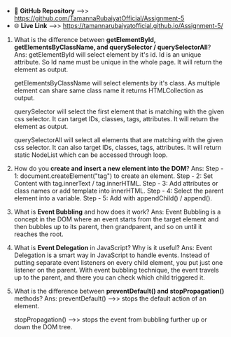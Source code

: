 - 📂 **GitHub Repository** -->> https://github.com/TamannaRubaiyatOfficial/Assignment-5
- 🌐 **Live Link** -->> https://tamannarubaiyatofficial.github.io/Assignment-5/

1. What is the difference between **getElementById, getElementsByClassName, and querySelector / querySelectorAll**?
  Ans: 
    getElementById will select element by it's id. Id is an unique attribute. So Id name must be unique in the whole page. It will return the element as output. 

    getElementsByClassName will select elements by it's class. As multiple element can share same class name it returns HTMLCollection as output. 

    querySelector will select the first element that is matching with the given css selector. It can target IDs, classes, tags, attributes. It will return the element as output.   

    querySelectorAll will select all elements that are matching with the given css selector.  It can also target IDs, classes, tags, attributes. It will return static NodeList which can be accessed through loop.

2. How do you **create and insert a new element into the DOM**?
  Ans:
    Step - 1: document.createElement("tag") to create an element.
    Step - 2: Set Content with tag.innerText / tag.innerHTML.
    Step - 3: Add attributes or class names or add template into innerHTML.
    Step - 4: Select the parent element into a variable.
    Step - 5: Add with appendChild() / append().

3. What is **Event Bubbling** and how does it work?
  Ans: 
    Event Bubbling is a concept in the DOM where an event starts from the target element and then bubbles up to its parent, then grandparent, and so on until it reaches the root.

4. What is **Event Delegation** in JavaScript? Why is it useful?
  Ans:
    Event Delegation is a smart way in JavaScript to handle events. Instead of putting separate event listeners on every child element, you put just one listener on the parent. With event bubbling technique, the event travels up to the parent, and there you can check which child triggered it.

5. What is the difference between **preventDefault() and stopPropagation()** methods?
  Ans: 
    preventDefault() -->> stops the default action of an element.

    stopPropagation() -->> stops the event from bubbling further up or down the DOM tree.